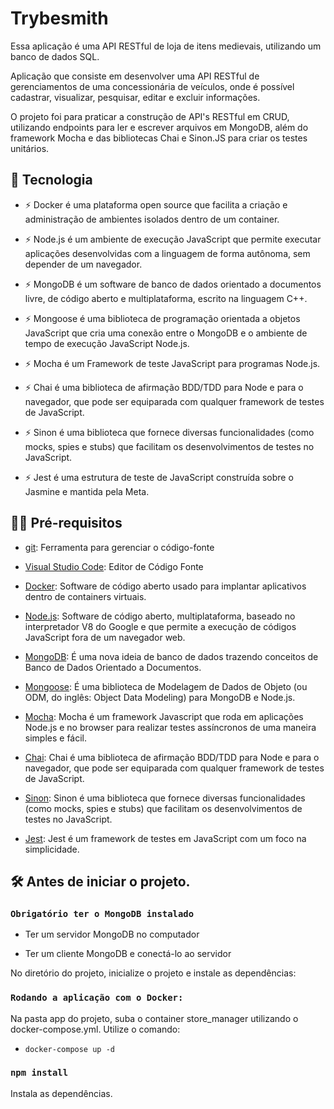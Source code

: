 # Trybesmith

Essa aplicação é uma API RESTful de loja de itens medievais, utilizando um banco de dados SQL.

Aplicação que consiste em desenvolver uma API RESTful de gerenciamentos de uma concessionária de veículos, onde é possível cadastrar, visualizar, pesquisar, editar e excluir informações.

O projeto foi para praticar a construção de API's RESTful em CRUD, utilizando endpoints para ler e escrever arquivos em MongoDB, além do framework Mocha e das bibliotecas Chai e Sinon.JS para criar os testes unitários.

## 🚀 Tecnologia

- ⚡ Docker é uma plataforma open source que facilita a criação e administração de ambientes isolados dentro de um container.

- ⚡ Node.js é um ambiente de execução JavaScript que permite executar aplicações desenvolvidas com a linguagem de forma autônoma, sem depender de um         navegador.

- ⚡ MongoDB é um software de banco de dados orientado a documentos livre, de código aberto e multiplataforma, escrito na linguagem C++.

- ⚡ Mongoose é uma biblioteca de programação orientada a objetos JavaScript que cria uma conexão entre o MongoDB e o ambiente de tempo de execução           JavaScript Node.js.

- ⚡ Mocha é um Framework de teste JavaScript para programas Node.js.

- ⚡ Chai é uma biblioteca de afirmação BDD/TDD para Node e para o navegador, que pode ser equiparada com qualquer framework de testes de JavaScript.

- ⚡ Sinon é uma biblioteca que fornece diversas funcionalidades (como mocks, spies e stubs) que facilitam os desenvolvimentos de testes no JavaScript.

- ⚡ Jest é uma estrutura de teste de JavaScript construída sobre o Jasmine e mantida pela Meta.

## ✋🏻 Pré-requisitos

- [git](https://git-scm.com/downloads): Ferramenta para gerenciar o código-fonte

- [Visual Studio Code](https://code.visualstudio.com/): Editor de Código Fonte

- [Docker](https://www.docker.com/): Software de código aberto usado para implantar aplicativos dentro de containers virtuais.

- [Node.js](https://nodejs.org/en): Software de código aberto, multiplataforma, baseado no interpretador V8 do Google e que permite a execução de códigos   JavaScript fora de um navegador web.

- [MongoDB](https://www.mongodb.com/): É uma nova ideia de banco de dados trazendo conceitos de Banco de Dados Orientado a Documentos.

- [Mongoose](https://mongoosejs.com/): É uma biblioteca de Modelagem de Dados de Objeto (ou ODM, do inglês: Object Data Modeling) para MongoDB e Node.js.

- [Mocha](https://mochajs.org/): Mocha é um framework Javascript que roda em aplicações Node.js e no browser para realizar testes assíncronos de uma       maneira simples e fácil.

- [Chai](https://www.chaijs.com/): Chai é uma biblioteca de afirmação BDD/TDD para Node e para o navegador, que pode ser equiparada com qualquer           framework de testes de JavaScript.

- [Sinon](https://sinonjs.org/): Sinon é uma biblioteca que fornece diversas funcionalidades (como mocks, spies e stubs) que facilitam os                   desenvolvimentos de testes no JavaScript.

- [Jest](https://jestjs.io/pt-BR/): Jest é um framework de testes em JavaScript com um foco na simplicidade.

## :hammer_and_wrench: Antes de iniciar o projeto.

### `Obrigatório ter o MongoDB instalado`

- Ter um servidor MongoDB no computador

- Ter um cliente MongoDB e conectá-lo ao servidor

No diretório do projeto, inicialize o projeto e instale as dependências:

### `Rodando a aplicação com o Docker:`

Na pasta app do projeto, suba o container store_manager utilizando o docker-compose.yml. Utilize o comando:

   - `docker-compose up -d`

### `npm install`

Instala as dependências.
